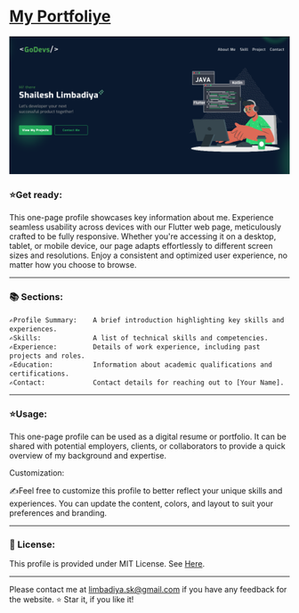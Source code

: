 # [My Portfoliye](https://flutterportfolio-f4b69.web.app/#/)

![My Page](https://github.com/IDFDeveloper/flutter.shailesh.porfolio/blob/master/landipage.PNG)


<h3>⭐Get ready:</h3>

<p>This one-page profile showcases key information about me. Experience seamless usability across devices with our Flutter web page, meticulously crafted to be fully responsive. Whether you're accessing it on a desktop, tablet, or mobile device, our page adapts effortlessly to different screen sizes and resolutions. Enjoy a consistent and optimized user experience, no matter how you choose to browse. </p>

---

<h3>📚 Sections: </h3>


    ✍️Profile Summary:    A brief introduction highlighting key skills and experiences.
    ✍️Skills:             A list of technical skills and competencies.
    ✍️Experience:         Details of work experience, including past projects and roles.
    ✍️Education:          Information about academic qualifications and certifications.
    ✍️Contact:            Contact details for reaching out to [Your Name].
---
<h3>⭐Usage:</h3>

<p>This one-page profile can be used as a digital resume or portfolio. It can be shared with potential employers, clients, or collaborators to provide a quick overview of my background and expertise.</p>

Customization:

✍️Feel free to customize this profile to better reflect your unique skills and experiences. You can update the content, colors, and layout to suit your preferences and branding.

---
<h3>📄 License: </h3>

This profile is provided under MIT License. See [Here](https://github.com/IDFDeveloper/flutter.shailesh.porfolio/blob/master/LICENSE). 

---
Please contact me at limbadiya.sk@gmail.com if you have any feedback for the website. ⭐ Star it, if you like it!

